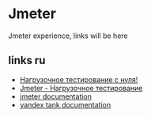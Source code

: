 # Jmeter
Jmeter experience, links will be here

## links ru

- [Нагрузочное тестирование с нуля!](https://www.youtube.com/channel/UCuV0AwsyjhIzO16Rcxic-UQ)
- [Jmeter - Нагрузочное тестирование](https://www.youtube.com/watch?v=5bGPWGLFK7Q)
- [jmeter documentation](https://jmeter.apache.org/usermanual/get-started.html)
- [yandex tank documentation](https://yandextank.readthedocs.io/en/latest/)


